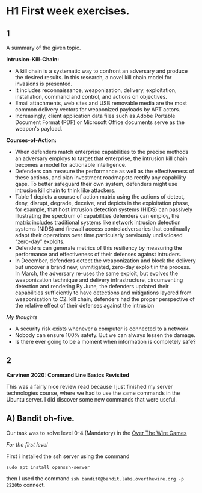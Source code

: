 # H1 First week exercises.

## 1

A summary of the given topic.

**Intrusion-Kill-Chain:**
- A kill chain is a systematic way to confront an adversary and produce the desired results. In this research, a novel kill chain model for invasions is presented.
- It includes reconnaissance, weaponization, delivery, exploitation, installation, command and control, and actions on objectives. 
- Email attachments, web sites and USB removable media are the most common delivery vectors for weaponized payloads by APT actors.
-  Increasingly, client application data files such as Adobe Portable Document Format (PDF) or Microsoft Office documents serve as the weapon's payload.

**Courses-of-Action:**
- When defenders match enterprise capabilities to the precise methods an adversary employs to target that enterprise, the intrusion kill chain becomes a model for actionable intelligence.
- Defenders can measure the performance as well as the effectiveness of these actions, and plan investment roadmapsto rectify any capability gaps. To better safeguard their own system, defenders might use intrusion kill chain to think like attackers.
- Table 1 depicts a course of action matrix using the actions of detect, deny, disrupt, degrade, deceive, and depicts in the exploitation phase, for example, that host intrusion detection systems (HIDS) can passively Illustrating the spectrum of capabilities defenders can employ, the matrix includes traditional systems like network intrusion detection systems (NIDS) and firewall access controladversaries that continually adapt their operations over time.particularly previously undisclosed “zero-day” exploits.
- Defenders can generate metrics of this resiliency by measuring the performance and effectiveness of their defenses against intruders.
- In December, defenders detect the weaponization and block the delivery but uncover a brand new, unmitigated, zero-day exploit in the process. In March, the adversary re-uses the same exploit, but evolves the weaponization technique and delivery infrastructure, circumventing detection and rendering By June, the defenders updated their capabilities sufficiently to have detections and mitigations layered from weaponization to C2. kill chain, defenders had the proper perspective of the relative effect of their defenses against the intrusion

*My thoughts*
- A security risk exists whenever a computer is connected to a network. 
- Nobody can ensure 100% safety. But we can always lessen the damage.
- Is there ever going to be a moment when information is completely safe?

## 2

**Karvinen 2020: Command Line Basics Revisited**

This was a fairly nice review read because I just finished my server technologies course, where we had to use the same commands in the Ubuntu server. I did discover some new commands that were useful.


## A) Bandit oh-five.

Our task was to solve level 0-4.(Mandatory) in the [Over The Wire Games](https://overthewire.org/wargames/bandit/bandit0.html)

*For the first level*

First i installed the ssh server using the command 

``` sudo apt install openssh-server ```

then I used the command `ssh bandit0@bandit.labs.overthewire.org -p 2220`to connect.


